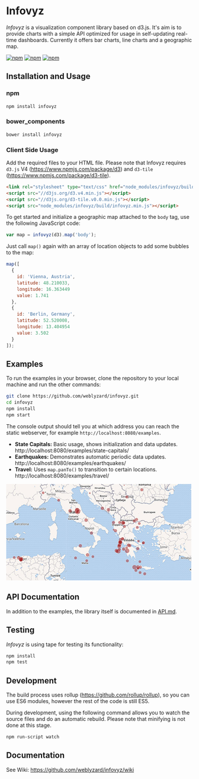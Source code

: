 # Infovyz

_Infovyz_ is a visualization component library based on d3.js. It's aim is to provide charts with a simple API optimized for usage in self-updating real-time dashboards. Currently it offers bar charts, line charts and a geographic map.

[![npm](https://img.shields.io/npm/v/infovyz.svg?maxAge=2592000)](https://www.npmjs.com/package/infovyz)
[![npm](https://img.shields.io/npm/l/infovyz.svg?maxAge=2592000)](https://www.npmjs.com/package/infovyz)
[![npm](https://img.shields.io/npm/dt/infovyz.svg?maxAge=2592000)](https://www.npmjs.com/package/infovyz)

## Installation and Usage

### npm

```bash
npm install infovyz
```

### bower_components

```bash
bower install infovyz
```

### Client Side Usage

Add the required files to your HTML file. Please note that Infovyz requires `d3.js` V4 (https://www.npmjs.com/package/d3) and `d3-tile` (https://www.npmjs.com/package/d3-tile).

```html
<link rel="stylesheet" type="text/css" href="node_modules/infovyz/build/infovyz.css">
<script src="//d3js.org/d3.v4.min.js"></script>
<script src="//d3js.org/d3-tile.v0.0.min.js"></script>
<script src="node_modules/infovyz/build/infovyz.min.js"></script>
```

To get started and initialize a geographic map attached to the `body` tag, use the following JavaScript code:

```javascript
var map = infovyz(d3).map('body');
```

Just call `map()` again with an array of location objects to add some bubbles to the map:

```javascript
map([
  {
    id: 'Vienna, Austria',
    latitude: 48.210033,
    longitude: 16.363449
    value: 1.741
  },
  {
    id: 'Berlin, Germany',
    latitude: 52.520008,
    longitude: 13.404954
    value: 3.502
  }
]);
```

## Examples

To run the examples in your browser, clone the repository to your local machine and run the other commands:

```bash
git clone https://github.com/weblyzard/infovyz.git
cd infovyz
npm install
npm start
```

The console output should tell you at which address you can reach the static webserver, for example `http://localhost:8080/examples`.

- **State Capitals:** Basic usage, shows initialization and data updates. http://localhost:8080/examples/state-capitals/
- **Earthquakes:** Demonstrates automatic periodic data updates. http://localhost:8080/examples/earthquakes/
- **Travel:** Uses `map.panTo()` to transition to certain locations. http://localhost:8080/examples/travel/

<img src="examples/earthquakes/earthquakes.jpg" alt="Earthquakes Example" width="500" />


## API Documentation

In addition to the examples, the library itself is documented in [API.md](API.md).

## Testing

_Infovyz_ is using tape for testing its functionality:

```bash
npm install
npm test
```

## Development

The build process uses rollup (https://github.com/rollup/rollup), so you can use ES6 modules, however the rest of the code is still ES5.

During development, using the following command allows you to watch the source files and do an automatic rebuild. Please note that minifying is not done at this stage.

```bash
npm run-script watch
```

## Documentation

See Wiki: <https://github.com/weblyzard/infovyz/wiki>